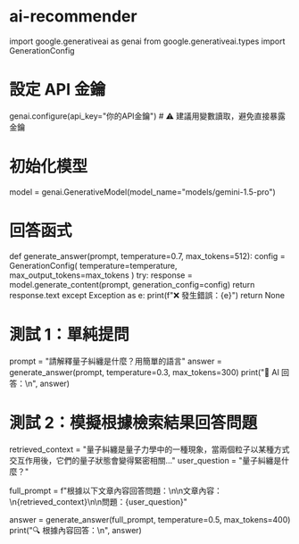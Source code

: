 # ai-recommender
import google.generativeai as genai
from google.generativeai.types import GenerationConfig

# 設定 API 金鑰
genai.configure(api_key="你的API金鑰")  # ⚠️ 建議用變數讀取，避免直接暴露金鑰

# 初始化模型
model = genai.GenerativeModel(model_name="models/gemini-1.5-pro")

# 回答函式
def generate_answer(prompt, temperature=0.7, max_tokens=512):
    config = GenerationConfig(
        temperature=temperature,
        max_output_tokens=max_tokens
    )
    try:
        response = model.generate_content(prompt, generation_config=config)
        return response.text
    except Exception as e:
        print(f"❌ 發生錯誤：{e}")
        return None

# 測試 1：單純提問
prompt = "請解釋量子糾纏是什麼？用簡單的語言"
answer = generate_answer(prompt, temperature=0.3, max_tokens=300)
print("🌟 AI 回答：\n", answer)

# 測試 2：模擬根據檢索結果回答問題
retrieved_context = "量子糾纏是量子力學中的一種現象，當兩個粒子以某種方式交互作用後，它們的量子狀態會變得緊密相關..."
user_question = "量子糾纏是什麼？"

full_prompt = f"根據以下文章內容回答問題：\n\n文章內容：\n{retrieved_context}\n\n問題：{user_question}"

answer = generate_answer(full_prompt, temperature=0.5, max_tokens=400)
print("🔍 根據內容回答：\n", answer)

